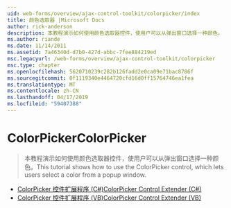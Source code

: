 ```yaml
---
uid: web-forms/overview/ajax-control-toolkit/colorpicker/index
title: 颜色选取器 |Microsoft Docs
author: rick-anderson
description: 本教程演示如何使用颜色选取器控件，使用户可以从弹出窗口选择一种颜色。
ms.author: riande
ms.date: 11/14/2011
ms.assetid: 7a46340d-d7b0-427d-abbc-7fee884219ed
msc.legacyurl: /web-forms/overview/ajax-control-toolkit/colorpicker
msc.type: chapter
ms.openlocfilehash: 5620710239c282b126fadd2e0ca09e71bac8786f
ms.sourcegitcommit: 0f1119340e4464720cfd16d0ff15764746ea1fea
ms.translationtype: MT
ms.contentlocale: zh-CN
ms.lasthandoff: 04/17/2019
ms.locfileid: "59407388"
---
```

# <a name="colorpicker"></a><span data-ttu-id="485de-103">ColorPicker</span><span class="sxs-lookup"><span data-stu-id="485de-103">ColorPicker</span></span>

> <span data-ttu-id="485de-104">本教程演示如何使用颜色选取器控件，使用户可以从弹出窗口选择一种颜色。</span><span class="sxs-lookup"><span data-stu-id="485de-104">This tutorial shows how to use the ColorPicker control, which lets users select a color from a popup window.</span></span>


- [<span data-ttu-id="485de-105">ColorPicker 控件扩展程序 (C#)</span><span class="sxs-lookup"><span data-stu-id="485de-105">ColorPicker Control Extender (C#)</span></span>](using-the-colorpicker-control-extender-cs.md)
- [<span data-ttu-id="485de-106">ColorPicker 控件扩展程序 (VB)</span><span class="sxs-lookup"><span data-stu-id="485de-106">ColorPicker Control Extender (VB)</span></span>](using-the-colorpicker-control-extender-vb.md)
